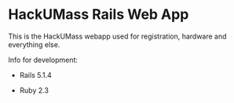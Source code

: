 # HackUMass Rails Web App

This is the HackUMass webapp used for registration, hardware and everything else. 

Info for development:

* Rails 5.1.4

* Ruby 2.3
